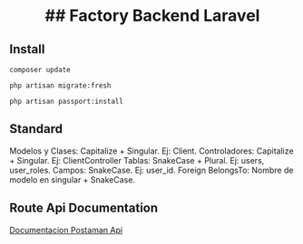 <h1 align="center">## Factory Backend Laravel</h1>

## Install

```
composer update
```
```
php artisan migrate:fresh
```
```
php artisan passport:install
```

## Standard 

Modelos y Clases: Capitalize + Singular. Ej: Client.
Controladores: Capitalize + Singular. Ej: ClientController
Tablas: SnakeCase + Plural. Ej: users, user_roles.
Campos: SnakeCase. Ej: user_id.
Foreign BelongsTo: Nombre de modelo en singular + SnakeCase.

## Route Api Documentation

[Documentacion Postaman Api](https://www.getpostman.com/collections/6c1d74b271425dfb1b31)

